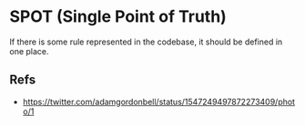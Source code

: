 # SPOT (Single Point of Truth)

If there is some rule represented in the codebase, it should be defined in one place.


## Refs

-   https://twitter.com/adamgordonbell/status/1547249497872273409/photo/1

